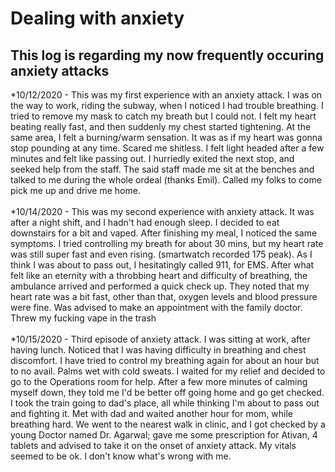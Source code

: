 # Dealing with anxiety

## This log is regarding my now frequently occuring anxiety attacks

*10/12/2020 - This was my first experience with an anxiety attack. I was on the way to work, riding the subway, when I noticed I had trouble breathing. I tried to remove my mask to catch my breath but I could not. I felt my heart beating really fast, and then suddenly my chest started tightening. At the same area, I felt a burning/warm sensation. It was as if my heart was gonna stop pounding at any time. Scared me shitless. I felt light headed after a few minutes and felt like passing out. I hurriedly exited the next stop, and seeked help from the staff. The said staff made me sit at the benches and talked to me during the whole ordeal (thanks Emil). Called my folks to come pick me up and drive me home.
<br>
<br>
*10/14/2020 - This was my second experience with anxiety attack. It was after a night shift, and I hadn't had enough sleep. I decided to eat downstairs for a bit and vaped. After finishing my meal, I noticed the same symptoms. I tried controlling my breath for about 30 mins, but my heart rate was still super fast and even rising. (smartwatch recorded 175 peak). As I think I was about to pass out, I hesitatingly called 911, for EMS. After what felt like an eternity with a throbbing heart and difficulty of breathing, the ambulance arrived and performed a quick check up. They noted that my heart rate was a bit fast, other than that, oxygen levels and blood pressure were fine. Was advised to make an appointment with the family doctor. Threw my fucking vape in the trash
<br>
<br>
*10/15/2020 - Third episode of anxiety attack. I was sitting at work, after having lunch. Noticed that I was having difficulty in breathing and chest discomfort. I have tried to control my breathing again for about an hour but to no avail. Palms wet with cold sweats. I waited for my relief and decided to go to the Operations room for help. After a few more minutes of calming myself down, they told me I'd be better off going home and go get checked. I took the train going to dad's place, all while thinking I'm about to pass out and fighting it. Met with dad and waited another hour for mom, while breathing hard. We went to the nearest walk in clinic, and I got checked by a young Doctor named Dr. Agarwal; gave me some prescription for Ativan, 4 tablets and advised to take it on the onset of anxiety attack. My vitals seemed to be ok. I don't know what's wrong with me.
